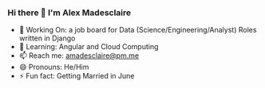 ### Hi there 👋 I'm Alex Madesclaire

- 🔭 Working On: a job board for Data (Science/Engineering/Analyst) Roles written in Django 
- 🌱 Learning: Angular and Cloud Computing
- 📫 Reach me: amadesclaire@pm.me 
- 😄 Pronouns: He/Him
- ⚡ Fun fact: Getting Married in June
<!--
- 👯 I’m looking to collaborate on Python
- 🤔 I’m looking for help with ...
- 💬 Ask me about ...
-->


